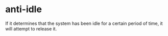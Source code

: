 # anti-idle
If it determines that the system has been idle for a certain period of time, it will attempt to release it.
